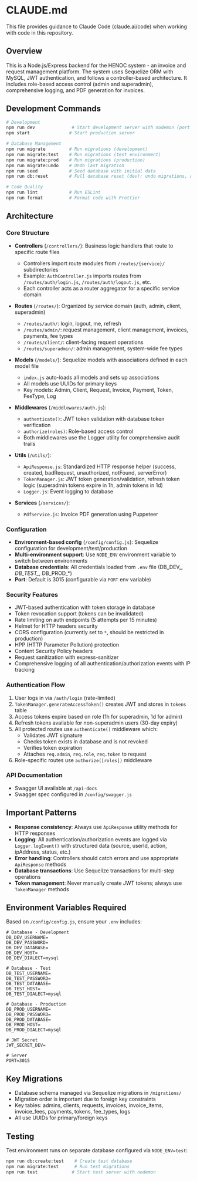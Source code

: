# CLAUDE.md

This file provides guidance to Claude Code (claude.ai/code) when working with code in this repository.

## Overview

This is a Node.js/Express backend for the HENOC system - an invoice and request management platform. The system uses Sequelize ORM with MySQL, JWT authentication, and follows a controller-based architecture. It includes role-based access control (admin and superadmin), comprehensive logging, and PDF generation for invoices.

## Development Commands

```bash
# Development
npm run dev              # Start development server with nodemon (port 3015)
npm start               # Start production server

# Database Management
npm run migrate         # Run migrations (development)
npm run migrate:test    # Run migrations (test environment)
npm run migrate:prod    # Run migrations (production)
npm run migrate:undo    # Undo last migration
npm run seed            # Seed database with initial data
npm run db:reset        # Full database reset (dev): undo migrations, drop, create, migrate, seed

# Code Quality
npm run lint            # Run ESLint
npm run format          # Format code with Prettier
```

## Architecture

### Core Structure

- **Controllers** (`/controllers/`): Business logic handlers that route to specific route files
  - Controllers import route modules from `/routes/{service}/` subdirectories
  - Example: `AuthController.js` imports routes from `/routes/auth/login.js`, `/routes/auth/logout.js`, etc.
  - Each controller acts as a router aggregator for a specific service domain

- **Routes** (`/routes/`): Organized by service domain (auth, admin, client, superadmin)
  - `/routes/auth/`: login, logout, me, refresh
  - `/routes/admin/`: request management, client management, invoices, payments, fee types
  - `/routes/client/`: client-facing request operations
  - `/routes/superadmin/`: admin management, system-wide fee types

- **Models** (`/models/`): Sequelize models with associations defined in each model file
  - `index.js` auto-loads all models and sets up associations
  - All models use UUIDs for primary keys
  - Key models: Admin, Client, Request, Invoice, Payment, Token, FeeType, Log

- **Middlewares** (`/middlewares/auth.js`):
  - `authenticate()`: JWT token validation with database token verification
  - `authorize(roles)`: Role-based access control
  - Both middlewares use the Logger utility for comprehensive audit trails

- **Utils** (`/utils/`):
  - `ApiResponse.js`: Standardized HTTP response helper (success, created, badRequest, unauthorized, notFound, serverError)
  - `TokenManager.js`: JWT token generation/validation, refresh token logic (superadmin tokens expire in 1h, admin tokens in 1d)
  - `Logger.js`: Event logging to database

- **Services** (`/services/`):
  - `PdfService.js`: Invoice PDF generation using Puppeteer

### Configuration

- **Environment-based config** (`/config/config.js`): Sequelize configuration for development/test/production
- **Multi-environment support**: Use `NODE_ENV` environment variable to switch between environments
- **Database credentials**: All credentials loaded from `.env` file (DB_DEV_*, DB_TEST_*, DB_PROD_*)
- **Port**: Default is 3015 (configurable via `PORT` env variable)

### Security Features

- JWT-based authentication with token storage in database
- Token revocation support (tokens can be invalidated)
- Rate limiting on auth endpoints (5 attempts per 15 minutes)
- Helmet for HTTP headers security
- CORS configuration (currently set to `*`, should be restricted in production)
- HPP (HTTP Parameter Pollution) protection
- Content Security Policy headers
- Request sanitization with express-sanitizer
- Comprehensive logging of all authentication/authorization events with IP tracking

### Authentication Flow

1. User logs in via `/auth/login` (rate-limited)
2. `TokenManager.generateAccessToken()` creates JWT and stores in `tokens` table
3. Access tokens expire based on role (1h for superadmin, 1d for admin)
4. Refresh tokens available for non-superadmin users (30-day expiry)
5. All protected routes use `authenticate()` middleware which:
   - Validates JWT signature
   - Checks token exists in database and is not revoked
   - Verifies token expiration
   - Attaches `req.admin`, `req.role`, `req.token` to request
6. Role-specific routes use `authorize([roles])` middleware

### API Documentation

- Swagger UI available at `/api-docs`
- Swagger spec configured in `/config/swagger.js`

## Important Patterns

- **Response consistency**: Always use `ApiResponse` utility methods for HTTP responses
- **Logging**: All authentication/authorization events are logged via `Logger.logEvent()` with structured data (source, userId, action, ipAddress, status, etc.)
- **Error handling**: Controllers should catch errors and use appropriate `ApiResponse` methods
- **Database transactions**: Use Sequelize transactions for multi-step operations
- **Token management**: Never manually create JWT tokens; always use `TokenManager` methods

## Environment Variables Required

Based on `/config/config.js`, ensure your `.env` includes:

```
# Database - Development
DB_DEV_USERNAME=
DB_DEV_PASSWORD=
DB_DEV_DATABASE=
DB_DEV_HOST=
DB_DEV_DIALECT=mysql

# Database - Test
DB_TEST_USERNAME=
DB_TEST_PASSWORD=
DB_TEST_DATABASE=
DB_TEST_HOST=
DB_TEST_DIALECT=mysql

# Database - Production
DB_PROD_USERNAME=
DB_PROD_PASSWORD=
DB_PROD_DATABASE=
DB_PROD_HOST=
DB_PROD_DIALECT=mysql

# JWT Secret
JWT_SECRET_DEV=

# Server
PORT=3015
```

## Key Migrations

- Database schema managed via Sequelize migrations in `/migrations/`
- Migration order is important due to foreign key constraints
- Key tables: admins, clients, requests, invoices, invoice_items, invoice_fees, payments, tokens, fee_types, logs
- All use UUIDs for primary/foreign keys

## Testing

Test environment runs on separate database configured via `NODE_ENV=test`:
```bash
npm run db:create:test    # Create test database
npm run migrate:test      # Run test migrations
npm run test             # Start test server with nodemon
```
